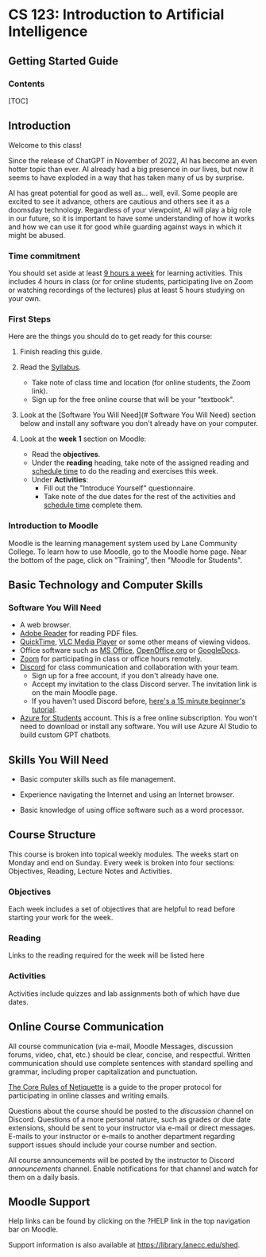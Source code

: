<h1>CS 123: Introduction to Artificial Intelligence</h1>

<h2>Getting Started Guide</h2>

<h3>Contents</h3>

[TOC]

## Introduction

Welcome to this class! 

Since the release of ChatGPT in November of 2022, AI has become an even hotter topic than ever. AI already had a big presence in our lives, but now it seems to have exploded in a way that has taken many of us by surprise.

AI has great potential for good as well as... well, evil. Some people are excited to see it advance, others are cautious and others see it as a doomsday technology. Regardless of your viewpoint, AI will play a big role in our future, so it is important to have some understanding of how it works and how we can use it for good while guarding against ways in which it might be abused.

### Time commitment

You should set aside at least <u>9 hours a week</u> for learning activities. This includes 4 hours in class (or for online students, participating live on Zoom or watching recordings of the lectures)  plus at least 5 hours studying on your own. 

### First Steps

Here are the things you should do to get ready for this course:

1. Finish reading this guide.

2. Read the [Syllabus](https://lcc-cit.github.io/CS123-CourseMaterials/CS123_Syllabus.html).

   - Take note of class time and location (for online students, the Zoom link).
   - Sign up for the free online course that will be your "textbook".

3. Look at the [Software You Will Need](# Software You Will Need) section below and install any software you don't already have on your computer.
4. Look at the **week 1** section on Moodle:

   - Read the **objectives**.
   - Under the **reading** heading, take note of the assigned reading and <u>schedule time</u> to do the reading and exercises this week.
   - Under **Activities**:
     - Fill out the  "Introduce Yourself" questionnaire.
     - Take note of the due dates for the rest of the activities and <u>schedule time</u> complete them.


### Introduction to Moodle

Moodle is the learning management system used by Lane Community College. To learn how to use Moodle, go to the Moodle home page. Near the bottom of the page, click on "Training", then "Moodle for Students".




## Basic Technology and Computer Skills

### Software You Will Need

- A web browser.
- [Adobe Reader](http://get.adobe.com/reader/) for reading PDF files.
- [QuickTime](https://support.apple.com/downloads/quicktime),  [VLC Media Player](https://www.videolan.org/vlc/) or some other means of viewing videos.
- Office software such as [MS Office](https://inside.lanecc.edu/atc/software/t/13385), [OpenOffice.org](http://download.openoffice.org/) or [GoogleDocs](https://www.google.com/accounts/ServiceLogin?service=writely&passive=1209600&continue=http://docs.google.com/&followup=http://docs.google.com/&ltmpl=homepage).
- [Zoom](https://zoom.us/) for participating in class or office hours remotely.
- [Discord](https://discord.com/) for class communication and collaboration with your team.
  - Sign up for a free account, if you don't already have one. 
  - Accept my invitation to the class Discord server. The invitation link is on the main Moodle page.
  - If you haven't used Discord before, [here's a 15 minute beginner's tutorial](https://youtu.be/rnYGrq95ezA?si=f2Bfrwu7WMJivcC6).
- [Azure for Students](https://azure.microsoft.com/en-us/free/students/) account. This is a free online subscription. You won't need to download or install any software. You will use Azure AI Studio to build custom GPT chatbots.


## Skills You Will Need

- Basic computer skills such as file management.

- Experience navigating the Internet and using an Internet browser.

- Basic knowledge of using office software such as a word processor.

  

## Course Structure

This course is broken into topical weekly modules. The weeks start on Monday and end on Sunday. Every week is broken into four sections: Objectives, Reading, Lecture Notes and Activities.

### Objectives

Each week includes a set of objectives that are helpful to read before starting your work for the week.

### Reading

Links to the reading required for the week will be listed here

### Activities

Activities include quizzes and lab assignments both of which have due dates.



## Online Course Communication

All course communication (via e-mail, Moodle Messages, discussion forums, video, chat, etc.) should be clear, concise, and respectful. Written communication should use complete sentences with standard spelling and grammar, including proper capitalization and punctuation.

[The Core Rules of Netiquette](http://www.albion.com/netiquette/corerules.html) is a guide to the proper protocol for participating in online classes and writing emails.

Questions about the course should be posted to the *discussion* channel on Discord. Questions of a more personal nature, such as grades or due date extensions, should be sent to your instructor via e-mail or direct messages. E-mails to your instructor or e-mails to another department regarding support issues should include your course number and section.

All course announcements will be posted by the instructor to Discord *announcements* channel. Enable notifications for that channel and watch for them on a daily basis. 



## Moodle Support

Help links can be found by clicking on the ?HELP link in the top navigation bar on Moodle.

Support information is also available at https://library.lanecc.edu/shed.




